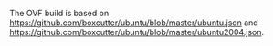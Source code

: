 The OVF build is based on https://github.com/boxcutter/ubuntu/blob/master/ubuntu.json and https://github.com/boxcutter/ubuntu/blob/master/ubuntu2004.json.
